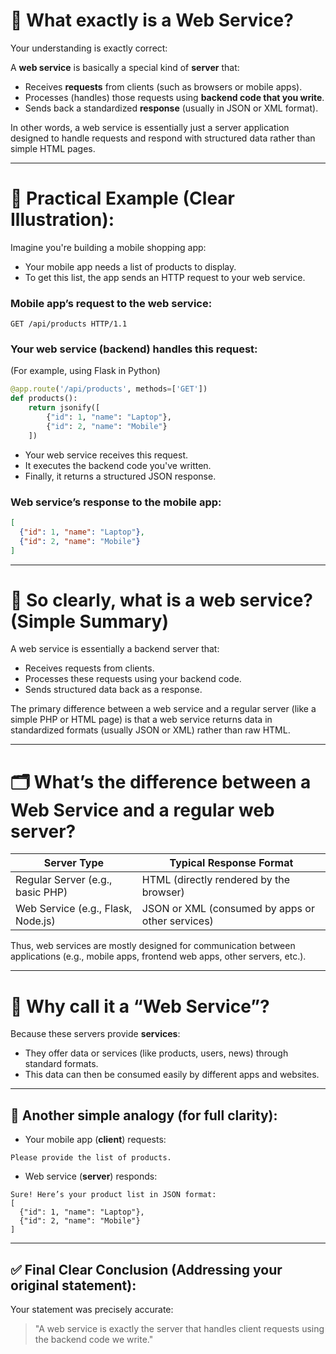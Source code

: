 # 🚀 **What exactly is a Web Service?**

Your understanding is exactly correct:

A **web service** is basically a special kind of **server** that:

* Receives **requests** from clients (such as browsers or mobile apps).
* Processes (handles) those requests using **backend code that you write**.
* Sends back a standardized **response** (usually in JSON or XML format).

In other words, a web service is essentially just a server application designed to handle requests and respond with structured data rather than simple HTML pages.

---

# 🎯 **Practical Example (Clear Illustration):**

Imagine you're building a mobile shopping app:

* Your mobile app needs a list of products to display.
* To get this list, the app sends an HTTP request to your web service.

### Mobile app’s request to the web service:

```http
GET /api/products HTTP/1.1
```

### Your web service (backend) handles this request:

(For example, using Flask in Python)

```python
@app.route('/api/products', methods=['GET'])
def products():
    return jsonify([
        {"id": 1, "name": "Laptop"},
        {"id": 2, "name": "Mobile"}
    ])
```

* Your web service receives this request.
* It executes the backend code you've written.
* Finally, it returns a structured JSON response.

### Web service’s response to the mobile app:

```json
[
  {"id": 1, "name": "Laptop"},
  {"id": 2, "name": "Mobile"}
]
```

---

# 🔄 **So clearly, what is a web service? (Simple Summary)**

A web service is essentially a backend server that:

* Receives requests from clients.
* Processes these requests using your backend code.
* Sends structured data back as a response.

The primary difference between a web service and a regular server (like a simple PHP or HTML page) is that a web service returns data in standardized formats (usually JSON or XML) rather than raw HTML.

---

# 🗂 **What’s the difference between a Web Service and a regular web server?**

| Server Type                        | Typical Response Format                          |
| ---------------------------------- | ------------------------------------------------ |
| Regular Server (e.g., basic PHP)   | HTML (directly rendered by the browser)          |
| Web Service (e.g., Flask, Node.js) | JSON or XML (consumed by apps or other services) |

Thus, web services are mostly designed for communication between applications (e.g., mobile apps, frontend web apps, other servers, etc.).

---

# 🎯 **Why call it a “Web Service”?**

Because these servers provide **services**:

* They offer data or services (like products, users, news) through standard formats.
* This data can then be consumed easily by different apps and websites.

---

## 🚩 **Another simple analogy (for full clarity):**

* Your mobile app (**client**) requests:

```
Please provide the list of products.
```

* Web service (**server**) responds:

```
Sure! Here’s your product list in JSON format:
[
  {"id": 1, "name": "Laptop"},
  {"id": 2, "name": "Mobile"}
]
```

---

## ✅ **Final Clear Conclusion (Addressing your original statement):**

Your statement was precisely accurate:

> "A web service is exactly the server that handles client requests using the backend code we write."
